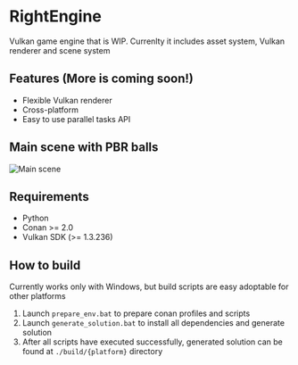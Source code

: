 # RightEngine

Vulkan game engine that is WIP. Currenlty it includes asset system, Vulkan renderer and scene system

## Features (More is coming soon!)

- Flexible Vulkan renderer
- Cross-platform
- Easy to use parallel tasks API

## Main scene with PBR balls

![Main scene](https://i.imgur.com/nyoJtLu.png)

## Requirements
- Python
- Conan >= 2.0
- Vulkan SDK (>= 1.3.236)

## How to build
Currently works only with Windows, but build scripts are easy adoptable for other platforms

1. Launch `prepare_env.bat` to prepare conan profiles and scripts
2. Launch `generate_solution.bat` to install all dependencies and generate solution
3. After all scripts have executed successfully, generated solution can be found at `./build/{platform}` directory
